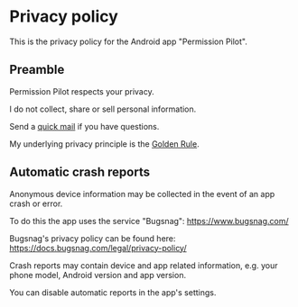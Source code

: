 # Privacy policy

This is the privacy policy for the Android app "Permission Pilot".

## Preamble

Permission Pilot respects your privacy.

I do not collect, share or sell personal information.

Send a [quick mail](mailto:support@darken.eu) if you have questions.

My underlying privacy principle is the [Golden Rule](https://en.wikipedia.org/wiki/Golden_Rule).

## Automatic crash reports

Anonymous device information may be collected in the event of an app crash or error.

To do this the app uses the service "Bugsnag":
https://www.bugsnag.com/

Bugsnag's privacy policy can be found here:
https://docs.bugsnag.com/legal/privacy-policy/

Crash reports may contain device and app related information, e.g. your phone model, Android version and app version.

You can disable automatic reports in the app's settings.